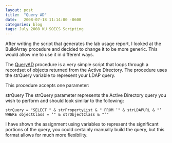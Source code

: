 ```yaml
---
layout: post
title:  "Query AD"
date:   2008-07-18 11:14:00 -0600
categories: blog
tags: July 2008 KU SOECS Scripting
---
```

After writing the script that generates the lab usage report, I looked at the BuildArray procedure and decided to change it to be more generic. This would allow me to use it in different ways.

The [QueryAD](https://github.com/jeffpatton1971/mod-posh/blob/master/vbs/playground/procedures/QueryAD.txt) procedure is a very simple script that loops through a recordset of objects returned from the Active Directory. The procedure uses the strQuery variable to represent your LDAP query.

This procedure accepts one parameter:

strQuery
The strQuery parameter represents the Active Directory query you wish to perform and should look similar to the following:

``` visualbasic
strQuery = "SELECT " & strPropertyList & " FROM ‘" & strLDAPURL & "‘ WHERE objectClass = ‘" & strObjectClass & "‘"
```

I have shown the assignment using variables to represent the significant portions of the query, you could certainly manually build the query, but this format allows for much more flexibility.